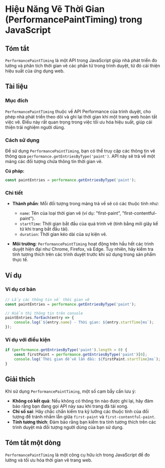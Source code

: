 <!--
Meta Description: # Hiệu Năng Vẽ Thời Gian (PerformancePaintTiming) trong JavaScript ## Tóm tắt `PerformancePaintTiming` là một API trong JavaScript giúp nhà phát triển...
Meta Keywords: thời, gian, các, paint, performancepainttiming
-->

# Hiệu Năng Vẽ Thời Gian (PerformancePaintTiming) trong JavaScript

## Tóm tắt
`PerformancePaintTiming` là một API trong JavaScript giúp nhà phát triển đo lường và phân tích thời gian vẽ các phần tử trong trình duyệt, từ đó cải thiện hiệu suất của ứng dụng web.

## Tài liệu

### Mục đích
`PerformancePaintTiming` thuộc về API Performance của trình duyệt, cho phép nhà phát triển theo dõi và ghi lại thời gian khi một trang web hoàn tất việc vẽ. Điều này rất quan trọng trong việc tối ưu hóa hiệu suất, giúp cải thiện trải nghiệm người dùng.

### Cách sử dụng
Để sử dụng `PerformancePaintTiming`, bạn có thể truy cập các thông tin vẽ thông qua `performance.getEntriesByType('paint')`. API này sẽ trả về một mảng các đối tượng chứa thông tin thời gian vẽ.

**Cú pháp:**
```javascript
const paintEntries = performance.getEntriesByType('paint');
```

### Chi tiết
- **Thành phần**: Mỗi đối tượng trong mảng trả về sẽ có các thuộc tính như:
  - `name`: Tên của loại thời gian vẽ (ví dụ: "first-paint", "first-contentful-paint").
  - `startTime`: Thời gian bắt đầu của quá trình vẽ (tính bằng mili giây kể từ khi trang bắt đầu tải).
  - `duration`: Thời gian kéo dài của sự kiện vẽ.

- **Môi trường**: `PerformancePaintTiming` hoạt động trên hầu hết các trình duyệt hiện đại như Chrome, Firefox, và Edge. Tuy nhiên, hãy kiểm tra tính tương thích trên các trình duyệt trước khi sử dụng trong sản phẩm thực tế.

## Ví dụ

### Ví dụ cơ bản
```javascript
// Lấy các thông tin về thời gian vẽ
const paintEntries = performance.getEntriesByType('paint');

// Hiển thị thông tin trên console
paintEntries.forEach(entry => {
    console.log(`${entry.name} - Thời gian: ${entry.startTime}ms`);
});
```

### Ví dụ với điều kiện
```javascript
if (performance.getEntriesByType('paint').length > 0) {
    const firstPaint = performance.getEntriesByType('paint')[0];
    console.log(`Thời gian để vẽ lần đầu: ${firstPaint.startTime}ms`);
}
```

## Giải thích
Khi sử dụng `PerformancePaintTiming`, một số cạm bẫy cần lưu ý:
- **Không có kết quả**: Nếu không có thông tin nào được ghi lại, hãy đảm bảo rằng bạn đang gọi API này sau khi trang đã tải xong.
- **Chỉ số sai**: Hãy chắc chắn kiểm tra kỹ lưỡng các thuộc tính của đối tượng để tránh nhầm lẫn giữa `first-paint` và `first-contentful-paint`.
- **Tính tương thích**: Đảm bảo rằng bạn kiểm tra tính tương thích trên các trình duyệt mà đối tượng người dùng của bạn sử dụng.

## Tóm tắt một dòng
`PerformancePaintTiming` là một công cụ hữu ích trong JavaScript để đo lường và tối ưu hóa thời gian vẽ trang web.